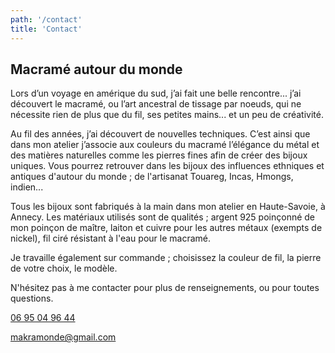 ```yaml
---
path: '/contact'
title: 'Contact'
---
```


## Macramé autour du monde

Lors d’un voyage en amérique du sud, j’ai fait une belle rencontre... j’ai découvert le macramé, ou l’art ancestral de tissage par noeuds, qui ne nécessite rien de plus que du fil, ses petites mains... et un peu de créativité.

Au fil des années, j’ai découvert de nouvelles techniques. C’est ainsi que dans mon atelier j’associe aux couleurs du macramé l’élégance du métal et des matières naturelles comme les pierres fines afin de créer des bijoux uniques.
Vous pourrez retrouver dans les bijoux des influences ethniques et antiques d'autour du monde ; de l'artisanat Touareg, Incas, Hmongs, indien...

Tous les bijoux sont fabriqués à la main dans mon atelier en Haute-Savoie, à Annecy. Les matériaux utilisés sont de qualités ; argent 925 poinçonné de mon poinçon de maître, laiton et cuivre pour les autres métaux (exempts de nickel), fil ciré résistant à l'eau pour le macramé.

Je travaille également sur commande ; choisissez la couleur de fil, la pierre de votre choix, le modèle.

N'hésitez pas à me contacter pour plus de renseignements, ou pour toutes questions.

[06 95 04 96 44](tel:0695049644)

[makramonde@gmail.com](mailto:makramonde@gmail.com)
